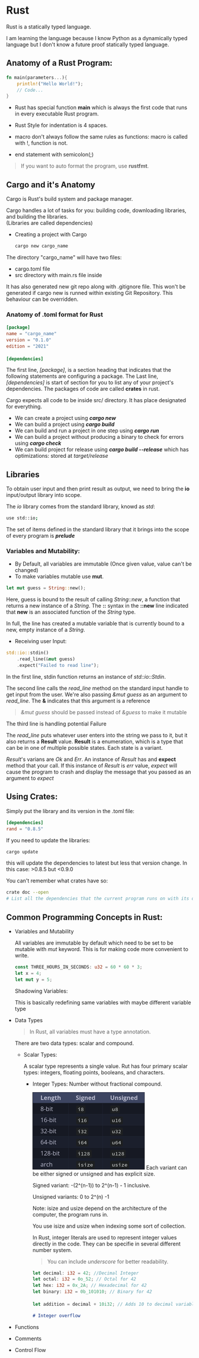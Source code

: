 # Rust

Rust is a statically typed language.

I am learning the language because I know Python as a dynamically typed language but I don't know a future proof statically typed language.

## Anatomy of a Rust Program:
```rs
fn main(parameters...){
    println!("Hello World!");
    // Code...
}
```
- Rust has special function **main** which is always the first code that runs in every executable Rust program.

- Rust Style for indentation is 4 spaces.

- macro don't always follow the same rules as functions: macro is called with !, function is not.

- end statement with semicolon(;)

> If you want to auto format the program, use **rustfmt**.

## Cargo and it's Anatomy
Cargo is Rust's build system and package manager.

Cargo handles a lot of tasks for you: building code, downloading libraries, and building the libraries.<br>
(Libraries are called dependencies)

- Creating a project with Cargo
    ```bash
    cargo new cargo_name
    ```
The directory "cargo_name" will have two files:
- cargo.toml file
- src directory with main.rs file inside

It has also generated new git repo along with .gitignore file.
This won't be generated if cargo new is runned within existing Git Repository.
This behaviour can be overridden.

### Anatomy of .toml format for Rust
```toml
[package]
name = "cargo_name"
version = "0.1.0"
edition = "2021"

[dependencies]
```
The first line, *[package]*, is a section heading that indicates that the following statements are configuring a package.
The Last line, *[dependencies]* is start of section for you to list any of your project's dependencies.
The packages of code are called **crates** in rust.

Cargo expects all code to be inside src/ directory. It has place designated for everything.

- We can create a project using ***cargo new***
- We can build a project using ***cargo build***
- We can build and run a project in one step using ***cargo run***
- We can build a project without producing a binary to check for errors using ***cargo check***
- We can build project for release using ***cargo build --release*** which has optimizations: stored at *target/release*

## Libraries

To obtain user input and then print result as output, we need to bring the **io** input/output library into scope.

The *io* library comes from the standard library, knowd as *std*:
```bash
use std::io;
```
The set of items defined in the standard library that it brings into the scope of every program is ***prelude***

### Variables and Mutability:
- By Default, all variables are immutable (Once given value, value can't be changed)
- To make variables mutable use **mut**.

```rs
let mut guess = String::new();
```
Here, guess is bound to the result of calling *String::new*, a function that returns a new instance of a *String*.
The **::** syntax in the **::new** line indicated that **new** is an associated function of the *String* type.

In full, the line has created a mutable variable that is currently bound to a new, empty instance of a *String*.

- Receiving user Input:
```rs
std::io::stdin()
    .read_line(&mut guess)
    .expect("Failed to read line");
```
In the first line, stdin function returns an instance of *std::io::Stdin*.

The second line calls the *read_line* method on the standard input handle to get input from the user.
We're also passing *&mut guess* as an argument to *read_line*. The **&** indicates that this argument is a reference
> *&mut guess* should be passed instead of *&guess* to make it mutable

The third line is handling potential Failure

The *read_line* puts whatever user enters into the string we pass to it, but it also returns a **Result** value.
**Result** is a enumeration, which is a type that can be in one of multiple possible states. Each state is a variant.

*Result*'s varians are *Ok* and *Err*. An instance of *Result* has and **expect** method that your call. If this instance of *Result* is *err* value,
*expect* will cause the program to crash and display the message that you passed as an argument to *expect*


## Using Crates:
Simply put the library and its version in the .toml file:
```toml
[dependencies]
rand = "0.8.5"
```
If you need to update the libraries:
```bash
cargo update
```
this will update the dependencies to latest but less that version change. In this case: >0.8.5 but <0.9.0


You can't remember what crates have so:
```bash
crate doc --open
# List all the dependencies that the current program runs on with its documentation.
```


## Common Programming Concepts in Rust:
  - Variables and Mutability

    All variables are immutable by default which need to be set to be mutable with *mut* keyword.
    This is for making code more convenient to write.

    ```rs
    const THREE_HOURS_IN_SECONDS: u32 = 60 * 60 * 3;
    let x = 4;
    let mut y = 5;
    ```

    Shadowing Variables:

      This is basically redefining same variables with maybe different variable type

  - Data Types

    > In Rust, all variables must have a type annotation.

    There are two data types: scalar and compound.

    - Scalar Types:

      A scalar type represents a single value. Rut has four primary scalar types: integers, floating points, booleans, and characters.

      - Integer Types: Number without fractional compound.

        ![Integers in Rust](/imgNotes/integers.png)
        Each variant can be either signed or unsigned and has explicit size.

        Signed variant: -(2^(n-1)) to 2^(n-1) - 1 inclusive.

        Unsigned variants: 0 to 2^(n) -1

        Note: isize and usize depend on the architecture of the computer, the program runs in.

        You use isize and usize when indexing some sort of collection.

        In Rust, integer literals are used to represent integer values directly in the code.
        They can be specifie in several different number system.
        > You can include *underscore* for better readability.
        ```rs
        let decimal: i32 = 42; //Decimal Integer
        let octal: i32 = 0o_52; // Octal for 42
        let hex: i32 = 0x_2A; // Hexadecimal for 42
        let binary: i32 = 0b_101010; // Binary for 42

        let addition = decimal + 10i32; // Adds 10 to decimal variable and store it
        ```

        ```md
        # Integer overflow

        ```




  - Functions
  - Comments
  - Control Flow
